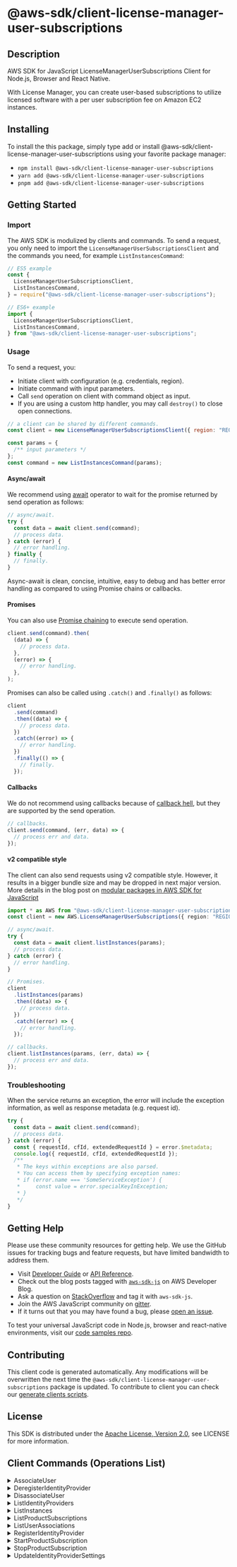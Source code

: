 <!-- generated file, do not edit directly -->

# @aws-sdk/client-license-manager-user-subscriptions

## Description

AWS SDK for JavaScript LicenseManagerUserSubscriptions Client for Node.js, Browser and React Native.

<p>With License Manager, you can create user-based subscriptions to utilize licensed software with
a per user subscription fee on Amazon EC2 instances.</p>

## Installing

To install the this package, simply type add or install @aws-sdk/client-license-manager-user-subscriptions
using your favorite package manager:

- `npm install @aws-sdk/client-license-manager-user-subscriptions`
- `yarn add @aws-sdk/client-license-manager-user-subscriptions`
- `pnpm add @aws-sdk/client-license-manager-user-subscriptions`

## Getting Started

### Import

The AWS SDK is modulized by clients and commands.
To send a request, you only need to import the `LicenseManagerUserSubscriptionsClient` and
the commands you need, for example `ListInstancesCommand`:

```js
// ES5 example
const {
  LicenseManagerUserSubscriptionsClient,
  ListInstancesCommand,
} = require("@aws-sdk/client-license-manager-user-subscriptions");
```

```ts
// ES6+ example
import {
  LicenseManagerUserSubscriptionsClient,
  ListInstancesCommand,
} from "@aws-sdk/client-license-manager-user-subscriptions";
```

### Usage

To send a request, you:

- Initiate client with configuration (e.g. credentials, region).
- Initiate command with input parameters.
- Call `send` operation on client with command object as input.
- If you are using a custom http handler, you may call `destroy()` to close open connections.

```js
// a client can be shared by different commands.
const client = new LicenseManagerUserSubscriptionsClient({ region: "REGION" });

const params = {
  /** input parameters */
};
const command = new ListInstancesCommand(params);
```

#### Async/await

We recommend using [await](https://developer.mozilla.org/en-US/docs/Web/JavaScript/Reference/Operators/await)
operator to wait for the promise returned by send operation as follows:

```js
// async/await.
try {
  const data = await client.send(command);
  // process data.
} catch (error) {
  // error handling.
} finally {
  // finally.
}
```

Async-await is clean, concise, intuitive, easy to debug and has better error handling
as compared to using Promise chains or callbacks.

#### Promises

You can also use [Promise chaining](https://developer.mozilla.org/en-US/docs/Web/JavaScript/Guide/Using_promises#chaining)
to execute send operation.

```js
client.send(command).then(
  (data) => {
    // process data.
  },
  (error) => {
    // error handling.
  },
);
```

Promises can also be called using `.catch()` and `.finally()` as follows:

```js
client
  .send(command)
  .then((data) => {
    // process data.
  })
  .catch((error) => {
    // error handling.
  })
  .finally(() => {
    // finally.
  });
```

#### Callbacks

We do not recommend using callbacks because of [callback hell](http://callbackhell.com/),
but they are supported by the send operation.

```js
// callbacks.
client.send(command, (err, data) => {
  // process err and data.
});
```

#### v2 compatible style

The client can also send requests using v2 compatible style.
However, it results in a bigger bundle size and may be dropped in next major version. More details in the blog post
on [modular packages in AWS SDK for JavaScript](https://aws.amazon.com/blogs/developer/modular-packages-in-aws-sdk-for-javascript/)

```ts
import * as AWS from "@aws-sdk/client-license-manager-user-subscriptions";
const client = new AWS.LicenseManagerUserSubscriptions({ region: "REGION" });

// async/await.
try {
  const data = await client.listInstances(params);
  // process data.
} catch (error) {
  // error handling.
}

// Promises.
client
  .listInstances(params)
  .then((data) => {
    // process data.
  })
  .catch((error) => {
    // error handling.
  });

// callbacks.
client.listInstances(params, (err, data) => {
  // process err and data.
});
```

### Troubleshooting

When the service returns an exception, the error will include the exception information,
as well as response metadata (e.g. request id).

```js
try {
  const data = await client.send(command);
  // process data.
} catch (error) {
  const { requestId, cfId, extendedRequestId } = error.$metadata;
  console.log({ requestId, cfId, extendedRequestId });
  /**
   * The keys within exceptions are also parsed.
   * You can access them by specifying exception names:
   * if (error.name === 'SomeServiceException') {
   *     const value = error.specialKeyInException;
   * }
   */
}
```

## Getting Help

Please use these community resources for getting help.
We use the GitHub issues for tracking bugs and feature requests, but have limited bandwidth to address them.

- Visit [Developer Guide](https://docs.aws.amazon.com/sdk-for-javascript/v3/developer-guide/welcome.html)
  or [API Reference](https://docs.aws.amazon.com/AWSJavaScriptSDK/v3/latest/index.html).
- Check out the blog posts tagged with [`aws-sdk-js`](https://aws.amazon.com/blogs/developer/tag/aws-sdk-js/)
  on AWS Developer Blog.
- Ask a question on [StackOverflow](https://stackoverflow.com/questions/tagged/aws-sdk-js) and tag it with `aws-sdk-js`.
- Join the AWS JavaScript community on [gitter](https://gitter.im/aws/aws-sdk-js-v3).
- If it turns out that you may have found a bug, please [open an issue](https://github.com/aws/aws-sdk-js-v3/issues/new/choose).

To test your universal JavaScript code in Node.js, browser and react-native environments,
visit our [code samples repo](https://github.com/aws-samples/aws-sdk-js-tests).

## Contributing

This client code is generated automatically. Any modifications will be overwritten the next time the `@aws-sdk/client-license-manager-user-subscriptions` package is updated.
To contribute to client you can check our [generate clients scripts](https://github.com/aws/aws-sdk-js-v3/tree/main/scripts/generate-clients).

## License

This SDK is distributed under the
[Apache License, Version 2.0](http://www.apache.org/licenses/LICENSE-2.0),
see LICENSE for more information.

## Client Commands (Operations List)

<details>
<summary>
AssociateUser
</summary>

[Command API Reference](https://docs.aws.amazon.com/AWSJavaScriptSDK/v3/latest/client/license-manager-user-subscriptions/command/AssociateUserCommand/) / [Input](https://docs.aws.amazon.com/AWSJavaScriptSDK/v3/latest/Package/-aws-sdk-client-license-manager-user-subscriptions/Interface/AssociateUserCommandInput/) / [Output](https://docs.aws.amazon.com/AWSJavaScriptSDK/v3/latest/Package/-aws-sdk-client-license-manager-user-subscriptions/Interface/AssociateUserCommandOutput/)

</details>
<details>
<summary>
DeregisterIdentityProvider
</summary>

[Command API Reference](https://docs.aws.amazon.com/AWSJavaScriptSDK/v3/latest/client/license-manager-user-subscriptions/command/DeregisterIdentityProviderCommand/) / [Input](https://docs.aws.amazon.com/AWSJavaScriptSDK/v3/latest/Package/-aws-sdk-client-license-manager-user-subscriptions/Interface/DeregisterIdentityProviderCommandInput/) / [Output](https://docs.aws.amazon.com/AWSJavaScriptSDK/v3/latest/Package/-aws-sdk-client-license-manager-user-subscriptions/Interface/DeregisterIdentityProviderCommandOutput/)

</details>
<details>
<summary>
DisassociateUser
</summary>

[Command API Reference](https://docs.aws.amazon.com/AWSJavaScriptSDK/v3/latest/client/license-manager-user-subscriptions/command/DisassociateUserCommand/) / [Input](https://docs.aws.amazon.com/AWSJavaScriptSDK/v3/latest/Package/-aws-sdk-client-license-manager-user-subscriptions/Interface/DisassociateUserCommandInput/) / [Output](https://docs.aws.amazon.com/AWSJavaScriptSDK/v3/latest/Package/-aws-sdk-client-license-manager-user-subscriptions/Interface/DisassociateUserCommandOutput/)

</details>
<details>
<summary>
ListIdentityProviders
</summary>

[Command API Reference](https://docs.aws.amazon.com/AWSJavaScriptSDK/v3/latest/client/license-manager-user-subscriptions/command/ListIdentityProvidersCommand/) / [Input](https://docs.aws.amazon.com/AWSJavaScriptSDK/v3/latest/Package/-aws-sdk-client-license-manager-user-subscriptions/Interface/ListIdentityProvidersCommandInput/) / [Output](https://docs.aws.amazon.com/AWSJavaScriptSDK/v3/latest/Package/-aws-sdk-client-license-manager-user-subscriptions/Interface/ListIdentityProvidersCommandOutput/)

</details>
<details>
<summary>
ListInstances
</summary>

[Command API Reference](https://docs.aws.amazon.com/AWSJavaScriptSDK/v3/latest/client/license-manager-user-subscriptions/command/ListInstancesCommand/) / [Input](https://docs.aws.amazon.com/AWSJavaScriptSDK/v3/latest/Package/-aws-sdk-client-license-manager-user-subscriptions/Interface/ListInstancesCommandInput/) / [Output](https://docs.aws.amazon.com/AWSJavaScriptSDK/v3/latest/Package/-aws-sdk-client-license-manager-user-subscriptions/Interface/ListInstancesCommandOutput/)

</details>
<details>
<summary>
ListProductSubscriptions
</summary>

[Command API Reference](https://docs.aws.amazon.com/AWSJavaScriptSDK/v3/latest/client/license-manager-user-subscriptions/command/ListProductSubscriptionsCommand/) / [Input](https://docs.aws.amazon.com/AWSJavaScriptSDK/v3/latest/Package/-aws-sdk-client-license-manager-user-subscriptions/Interface/ListProductSubscriptionsCommandInput/) / [Output](https://docs.aws.amazon.com/AWSJavaScriptSDK/v3/latest/Package/-aws-sdk-client-license-manager-user-subscriptions/Interface/ListProductSubscriptionsCommandOutput/)

</details>
<details>
<summary>
ListUserAssociations
</summary>

[Command API Reference](https://docs.aws.amazon.com/AWSJavaScriptSDK/v3/latest/client/license-manager-user-subscriptions/command/ListUserAssociationsCommand/) / [Input](https://docs.aws.amazon.com/AWSJavaScriptSDK/v3/latest/Package/-aws-sdk-client-license-manager-user-subscriptions/Interface/ListUserAssociationsCommandInput/) / [Output](https://docs.aws.amazon.com/AWSJavaScriptSDK/v3/latest/Package/-aws-sdk-client-license-manager-user-subscriptions/Interface/ListUserAssociationsCommandOutput/)

</details>
<details>
<summary>
RegisterIdentityProvider
</summary>

[Command API Reference](https://docs.aws.amazon.com/AWSJavaScriptSDK/v3/latest/client/license-manager-user-subscriptions/command/RegisterIdentityProviderCommand/) / [Input](https://docs.aws.amazon.com/AWSJavaScriptSDK/v3/latest/Package/-aws-sdk-client-license-manager-user-subscriptions/Interface/RegisterIdentityProviderCommandInput/) / [Output](https://docs.aws.amazon.com/AWSJavaScriptSDK/v3/latest/Package/-aws-sdk-client-license-manager-user-subscriptions/Interface/RegisterIdentityProviderCommandOutput/)

</details>
<details>
<summary>
StartProductSubscription
</summary>

[Command API Reference](https://docs.aws.amazon.com/AWSJavaScriptSDK/v3/latest/client/license-manager-user-subscriptions/command/StartProductSubscriptionCommand/) / [Input](https://docs.aws.amazon.com/AWSJavaScriptSDK/v3/latest/Package/-aws-sdk-client-license-manager-user-subscriptions/Interface/StartProductSubscriptionCommandInput/) / [Output](https://docs.aws.amazon.com/AWSJavaScriptSDK/v3/latest/Package/-aws-sdk-client-license-manager-user-subscriptions/Interface/StartProductSubscriptionCommandOutput/)

</details>
<details>
<summary>
StopProductSubscription
</summary>

[Command API Reference](https://docs.aws.amazon.com/AWSJavaScriptSDK/v3/latest/client/license-manager-user-subscriptions/command/StopProductSubscriptionCommand/) / [Input](https://docs.aws.amazon.com/AWSJavaScriptSDK/v3/latest/Package/-aws-sdk-client-license-manager-user-subscriptions/Interface/StopProductSubscriptionCommandInput/) / [Output](https://docs.aws.amazon.com/AWSJavaScriptSDK/v3/latest/Package/-aws-sdk-client-license-manager-user-subscriptions/Interface/StopProductSubscriptionCommandOutput/)

</details>
<details>
<summary>
UpdateIdentityProviderSettings
</summary>

[Command API Reference](https://docs.aws.amazon.com/AWSJavaScriptSDK/v3/latest/client/license-manager-user-subscriptions/command/UpdateIdentityProviderSettingsCommand/) / [Input](https://docs.aws.amazon.com/AWSJavaScriptSDK/v3/latest/Package/-aws-sdk-client-license-manager-user-subscriptions/Interface/UpdateIdentityProviderSettingsCommandInput/) / [Output](https://docs.aws.amazon.com/AWSJavaScriptSDK/v3/latest/Package/-aws-sdk-client-license-manager-user-subscriptions/Interface/UpdateIdentityProviderSettingsCommandOutput/)

</details>
